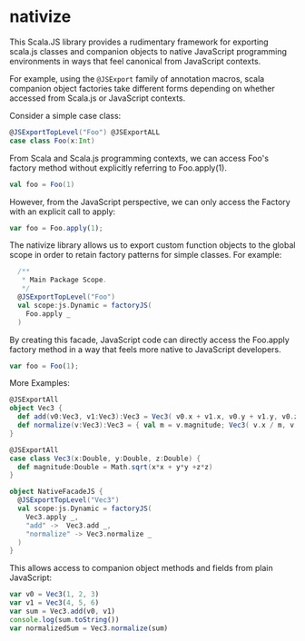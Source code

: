 # nativize

This Scala.JS library provides a rudimentary framework for exporting scala.js classes and companion objects to native JavaScript programming environments in ways that feel canonical from JavaScript contexts.

For example, using the ```@JSExport``` family of annotation macros, scala companion object factories take different forms depending on whether accessed from Scala.js or JavaScript contexts.

Consider a simple case class:
```scala
@JSExportTopLevel("Foo") @JSExportALL
case class Foo(x:Int)
```
From Scala and Scala.js programming contexts, we can access Foo's factory method without explicitly referring to Foo.apply(1).
```scala
val foo = Foo(1)
```
However, from the JavaScript perspective, we can only access the Factory with an explicit call to apply:
```javascript
var foo = Foo.apply(1);
```

The nativize library allows us to export custom function objects to the global scope in order to retain factory patterns for simple classes.
For example:
```scala
  /**
   * Main Package Scope.
   */
  @JSExportTopLevel("Foo")
  val scope:js.Dynamic = factoryJS(
    Foo.apply _
  )
```
By creating this facade, JavaScript code can directly access the Foo.apply factory method in a way that feels more native to JavaScript developers.
```javascript
var foo = Foo(1);
```

More Examples:
```scala
@JSExportAll
object Vec3 {
  def add(v0:Vec3, v1:Vec3):Vec3 = Vec3( v0.x + v1.x, v0.y + v1.y, v0.z + v1.z )
  def normalize(v:Vec3):Vec3 = { val m = v.magnitude; Vec3( v.x / m, v.y / m, v.z / m ) }
}

@JSExportAll
case class Vec3(x:Double, y:Double, z:Double) {
  def magnitude:Double = Math.sqrt(x*x + y*y +z*z)
}

object NativeFacadeJS {
  @JSExportTopLevel("Vec3")
  val scope:js.Dynamic = factoryJS(
    Vec3.apply _,
    "add" ->  Vec3.add _,
    "normalize" -> Vec3.normalize _
  )
}
```

This allows access to companion object methods and fields from plain JavaScript:
```javascript
var v0 = Vec3(1, 2, 3)
var v1 = Vec3(4, 5, 6)
var sum = Vec3.add(v0, v1)
console.log(sum.toString())
var normalizedSum = Vec3.normalize(sum)
```
